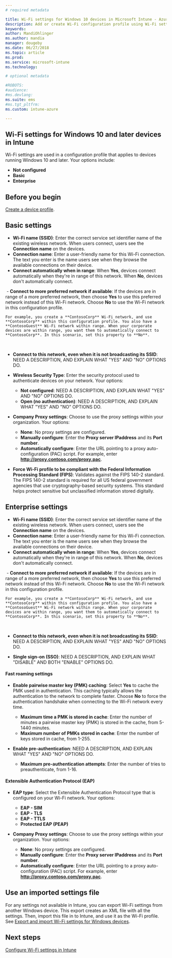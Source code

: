 ```yaml
---
# required metadata

title: Wi-Fi settings for Windows 10 devices in Microsoft Intune - Azure | Microsoft Docs
description: Add or create Wi-Fi configuration profile using Wi-Fi settings for Windows 10 and later devices in Microsoft Intune. You can configure Basic settings, or enterprise-level settings. 
keywords:
author: MandiOhlinger
ms.author: mandia
manager: dougeby
ms.date: 06/27/2018
ms.topic: article
ms.prod:
ms.service: microsoft-intune
ms.technology:

# optional metadata

#ROBOTS:
#audience:
#ms.devlang:
ms.suite: ems
#ms.tgt_pltfrm:
ms.custom: intune-azure

---
```


## Wi-Fi settings for Windows 10 and later devices in Intune

Wi-Fi settings are used in a configuration profile that applies to devices running Windows 10 and later. Your options include:

- **Not configured**
- **Basic**
- **Enterprise**

## Before you begin

[Create a device profile](device-profile-create.md).

## Basic settings

- **Wi-Fi name (SSID)**: Enter the correct service set identifier name of the existing wireless network. When users connect, users see the **Connection name** on the devices.
- **Connection name**: Enter a user-friendly name for this Wi-Fi connection. The text you enter is the name users see when they browse the available connections on their device.
- **Connect automatically when in range​**: When **Yes**, devices connect automatically when they're in range of this network. When **No**, devices don't automatically connect.

​  - **Connect to more preferred network if available​**: If the devices are in range of a more preferred network, then choose **Yes** to use this preferred network instead of this Wi-Fi network. Choose **No** to use the Wi-Fi network in this configuration profile.

    For example, you create a **ContosoCorp** Wi-Fi network, and use **ContosoCorp** within this configuration profile. You also have a **ContosoGuest** Wi-Fi network within range. When your corporate devices are within range, you want them to automatically connect to **ContosoCorp**. In this scenario, set this property to **No**.
​
- **Connect to this network, even when it is not broadcasting its SSID**: NEED A DESCRIPTION, AND EXPLAIN WHAT "YES" AND "NO" OPTIONS DO.

- **Wireless Security Type**: Enter the security protocol used to authenticate devices on your network. Your options:
  - **Not configured**: NEED A DESCRIPTION, AND EXPLAIN WHAT "YES" AND "NO" OPTIONS DO.
  - **Open (no authentication)**: NEED A DESCRIPTION, AND EXPLAIN WHAT "YES" AND "NO" OPTIONS DO.

- **Company Proxy settings**: Choose to use the proxy settings within your organization. Your options:
  - **None**: No proxy settings are configured.
  - **Manually configure**: Enter the **Proxy server IPaddress** and its **Port number**.
  - **Automatically configure**: Enter the URL pointing to a proxy auto-configuration (PAC) script. For example, enter **http://proxy.contoso.com/proxy.pac**.

- **Force Wi-Fi profile to be compliant with the Federal Information Processing Standard (FIPS)**: Validates against the FIPS 140-2 standard. The FIPS 140-2 standard is required for all US federal government agencies that use cryptography-based security systems. This standard helps protect sensitive but unclassified information stored digitally.

## Enterprise settings

- **Wi-Fi name (SSID)**: Enter the correct service set identifier name of the existing wireless network. When users connect, users see the **Connection name** on the devices.
- **Connection name**: Enter a user-friendly name for this Wi-Fi connection. The text you enter is the name users see when they browse the available connections on their device.
- **Connect automatically when in range​**: When **Yes**, devices connect automatically when they're in range of this network. When **No**, devices don't automatically connect.

​  - **Connect to more preferred network if available​**: If the devices are in range of a more preferred network, then choose **Yes** to use this preferred network instead of this Wi-Fi network. Choose **No** to use the Wi-Fi network in this configuration profile.

    For example, you create a **ContosoCorp** Wi-Fi network, and use **ContosoCorp** within this configuration profile. You also have a **ContosoGuest** Wi-Fi network within range. When your corporate devices are within range, you want them to automatically connect to **ContosoCorp**. In this scenario, set this property to **No**.
​
- **Connect to this network, even when it is not broadcasting its SSID**: NEED A DESCRIPTION, AND EXPLAIN WHAT "YES" AND "NO" OPTIONS DO.

- **Single sign-on (SSO)**: NEED A DESCRIPTION, AND EXPLAIN WHAT "DISABLE" AND BOTH "ENABLE" OPTIONS DO.

#### Fast roaming settings

- **Enable pairwise master key (PMK) caching**: Select **Yes** to cache the PMK used in authentication. This caching typically allows the authentication to the network to complete faster. Choose **No** to force the authentication handshake when connecting to the Wi-Fi network every time.

  - **Maximum time a PMK is stored in cache**: Enter the number of minutes a pairwise master key (PMK) is stored in the cache, from 5-1440 minutes.
  - **Maximum number of PMKs stored in cache**: Enter the number of keys stored in cache, from 1-255.

- **Enable pre-authentication**: NEED A DESCRIPTION, AND EXPLAIN WHAT "YES" AND  "NO" OPTIONS DO.
  - **Maximum pre-authentication attempts**: Enter the number of tries to preauthenticate, from 1-16.

#### Extensible Authentication Protocol (EAP)

- **EAP type**: Select the Extensible Authentication Protocol type that is configured on your Wi-Fi network. Your options:
  - **EAP - SIM**
  - **EAP - TLS**
  - **EAP - TTLS**
  - **Protected EAP (PEAP)**

- **Company Proxy settings**: Choose to use the proxy settings within your organization. Your options:
  - **None**: No proxy settings are configured.
  - **Manually configure**: Enter the **Proxy server IPaddress** and its **Port number**.
  - **Automatically configure**: Enter the URL pointing to a proxy auto-configuration (PAC) script. For example, enter **http://proxy.contoso.com/proxy.pac**.

## Use an imported settings file

For any settings not available in Intune, you can export Wi-Fi settings from another Windows device. This export creates an XML file with all the settings. Then, import this file in to Intune, and use it as the Wi-Fi profile. See [Export and import Wi-Fi settings for Windows devices](wi-fi-settings-import-windows-8-1.md).

## Next steps
[Configure Wi-Fi settings in Intune](wi-fi-settings-configure.md)